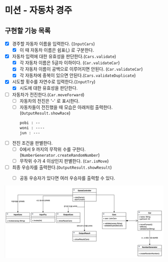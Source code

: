 # 미션 - 자동차 경주

## 구현할 기능 목록

- [x] 경주할 자동차 이름을 입력한다.  (`InputCars`)
  - [x] 이 때 자동차 이름은 쉼표(,) 로 구분한다.
   
- [x] 자동차 입력에 대한 유효성을 판단한다.(`Cars.validate`) 
  - [x] 각 자동차 이름은 5글자 이하이다. (`Car.validateCar`)
  - [x] 각 자동차 이름이 공백으로 이루어지면 안된다. (`Car.validateCar`)
  - [x] 각 자동차에 중복이 있으면 안된다.(`Cars.validateDuplicate`)
- [x] 시도할 횟수를 자연수로 입력한다.(`InputTry`)
  - [x] 시도에 대한 유효성을 판단한다. 
- [ ] 자동차가 전진한다.(`Car.moveForward`)
  - [ ] 자동차의 전진은 '-' 로 표시한다.
  - [ ] 자동차들이 전진했을 때 모습은 아래처럼 출력한다. (`OutputResult.showRace`)
      ```
      pobi : --
      woni : ----
      jun : ---
      ```

- [ ] 전진 조건을 판별한다. 
  - [ ] 0에서 9 까지의 무작위 수를 구한다. (`NumberGenerator.createRandomNumber`)
  - [ ] 무작위 수가 4 이상인지 판별한다. (`Car.isMove`)
- [ ] 최종 우승자를 출력한다.(`OutputResult.showResult`)
  - [ ] 공동 우승자가 있다면 여러 우승자를 출력할 수 있다.


![img.png](racingcar_uml_ver1.png)




